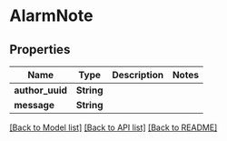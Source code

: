 # AlarmNote

## Properties

Name | Type | Description | Notes
------------ | ------------- | ------------- | -------------
**author_uuid** | **String** |  | 
**message** | **String** |  | 

[[Back to Model list]](../README.md#documentation-for-models) [[Back to API list]](../README.md#documentation-for-api-endpoints) [[Back to README]](../README.md)


